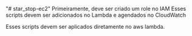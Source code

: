 "# star_stop-ec2" 
Primeiramente, deve ser criado um role no IAM
Esses scripts devem ser adicionados no Lambda e agendados no CloudWatch

Esses scripts devem ser aplicados diretamente no aws lambda.
